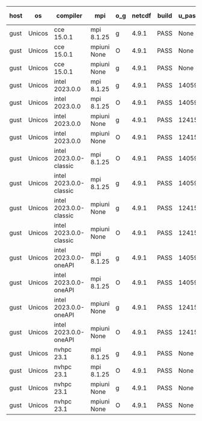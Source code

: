 

| host     | os       | compiler                              | mpi                      | o_g        | netcdf        | build       | u_pass          | u_fail          | s_pass            | s_fail            | e_pass             | e_fail             | nuopc_pass       | nuopc_fail       | artifacts link          |
|----------|----------|---------------------------------------|--------------------------|------------|---------------|-------------|-----------------|-----------------|-------------------|-------------------|--------------------|--------------------|------------------|------------------|-------------------------|
| gust | Unicos | cce 15.0.1 | mpi 8.1.25  | g | 4.9.1  | PASS | None | None | None | None | None | None | None | None | <a href="https://github.com/esmf-org/esmf-test-artifacts/tree/2508bc296656b3a6c62cef749b4b1ca68d00e1a4/fix_nvhpc_shared/cce/15.0.1/g/mpi/8.1.25" target="_blank">2508bc2</a> | 
| gust | Unicos | cce 15.0.1 | mpiuni None  | O | 4.9.1  | PASS | None | None | None | None | None | None | None | None | <a href="https://github.com/esmf-org/esmf-test-artifacts/tree/3595ab5b5631baeaa23cd9bffadc47f0f937b5cc/fix_nvhpc_shared/cce/15.0.1/O/mpiuni/None" target="_blank">3595ab5</a> | 
| gust | Unicos | cce 15.0.1 | mpiuni None  | g | 4.9.1  | PASS | None | None | None | None | None | None | None | None | <a href="https://github.com/esmf-org/esmf-test-artifacts/tree/8f63a97b022e17b0e5e9317b429d7543a038a7e9/fix_nvhpc_shared/cce/15.0.1/g/mpiuni/None" target="_blank">8f63a97</a> | 
| gust | Unicos | intel 2023.0.0 | mpi 8.1.25  | g | 4.9.1  | PASS | 14059 | 0 | 49 | 0 | 81 | 0 | 53 | 0 | <a href="https://github.com/esmf-org/esmf-test-artifacts/tree/71631b0d2073ab920d0bec11e389dd08e4f2c3fa/fix_nvhpc_shared/intel/2023.0.0/g/mpi/8.1.25" target="_blank">71631b0</a> | 
| gust | Unicos | intel 2023.0.0 | mpi 8.1.25  | O | 4.9.1  | PASS | 14059 | 0 | 49 | 0 | 81 | 0 | 53 | 0 | <a href="https://github.com/esmf-org/esmf-test-artifacts/tree/d275a621e482301b847246f22664384aff90f014/fix_nvhpc_shared/intel/2023.0.0/O/mpi/8.1.25" target="_blank">d275a62</a> | 
| gust | Unicos | intel 2023.0.0 | mpiuni None  | g | 4.9.1  | PASS | 12415 | 0 | 8 | 0 | 44 | 0 | None | None | <a href="https://github.com/esmf-org/esmf-test-artifacts/tree/15da4a5c5fea8025fe99f99760bf15c1dd8f27b5/fix_nvhpc_shared/intel/2023.0.0/g/mpiuni/None" target="_blank">15da4a5</a> | 
| gust | Unicos | intel 2023.0.0 | mpiuni None  | O | 4.9.1  | PASS | 12415 | 0 | 8 | 0 | 44 | 0 | None | None | <a href="https://github.com/esmf-org/esmf-test-artifacts/tree/3a876bd1d79c92a736e27d31ec7b1d5ee8091cc4/fix_nvhpc_shared/intel/2023.0.0/O/mpiuni/None" target="_blank">3a876bd</a> | 
| gust | Unicos | intel 2023.0.0-classic | mpi 8.1.25  | O | 4.9.1  | PASS | 14059 | 0 | 49 | 0 | 81 | 0 | 53 | 0 | <a href="https://github.com/esmf-org/esmf-test-artifacts/tree/283eb1f99cc2e3faf91f226ce0f2327455a7b717/fix_nvhpc_shared/intel/2023.0.0-classic/O/mpi/8.1.25" target="_blank">283eb1f</a> | 
| gust | Unicos | intel 2023.0.0-classic | mpi 8.1.25  | g | 4.9.1  | PASS | 14059 | 0 | 49 | 0 | 81 | 0 | 53 | 0 | <a href="https://github.com/esmf-org/esmf-test-artifacts/tree/f8b80d6f2511425e9a993968d7aabac3becd1a7c/fix_nvhpc_shared/intel/2023.0.0-classic/g/mpi/8.1.25" target="_blank">f8b80d6</a> | 
| gust | Unicos | intel 2023.0.0-classic | mpiuni None  | g | 4.9.1  | PASS | 12415 | 0 | 8 | 0 | 44 | 0 | None | None | <a href="https://github.com/esmf-org/esmf-test-artifacts/tree/198d56b2008f70948760cd1871a97020802a510f/fix_nvhpc_shared/intel/2023.0.0-classic/g/mpiuni/None" target="_blank">198d56b</a> | 
| gust | Unicos | intel 2023.0.0-classic | mpiuni None  | O | 4.9.1  | PASS | 12415 | 0 | 8 | 0 | 44 | 0 | None | None | <a href="https://github.com/esmf-org/esmf-test-artifacts/tree/17c0198bf99abfc7affbed487d684529c25276bc/fix_nvhpc_shared/intel/2023.0.0-classic/O/mpiuni/None" target="_blank">17c0198</a> | 
| gust | Unicos | intel 2023.0.0-oneAPI | mpi 8.1.25  | g | 4.9.1  | PASS | 14059 | 0 | 49 | 0 | 81 | 0 | 52 | 1 | <a href="https://github.com/esmf-org/esmf-test-artifacts/tree/52012ade974f3472cbe7c43d7b4d020bc43a779d/fix_nvhpc_shared/intel/2023.0.0-oneAPI/g/mpi/8.1.25" target="_blank">52012ad</a> | 
| gust | Unicos | intel 2023.0.0-oneAPI | mpi 8.1.25  | O | 4.9.1  | PASS | 14059 | 0 | 48 | 1 | 81 | 0 | 43 | 10 | <a href="https://github.com/esmf-org/esmf-test-artifacts/tree/fbfc546b5ee5966b401e7ddd57fcb491fb5e71e1/fix_nvhpc_shared/intel/2023.0.0-oneAPI/O/mpi/8.1.25" target="_blank">fbfc546</a> | 
| gust | Unicos | intel 2023.0.0-oneAPI | mpiuni None  | g | 4.9.1  | PASS | 12415 | 0 | 8 | 0 | 44 | 0 | None | None | <a href="https://github.com/esmf-org/esmf-test-artifacts/tree/a896bbfd688b9b3f3be2e948c860ed71381d74a0/fix_nvhpc_shared/intel/2023.0.0-oneAPI/g/mpiuni/None" target="_blank">a896bbf</a> | 
| gust | Unicos | intel 2023.0.0-oneAPI | mpiuni None  | O | 4.9.1  | PASS | 12415 | 0 | 8 | 0 | 44 | 0 | None | None | <a href="https://github.com/esmf-org/esmf-test-artifacts/tree/54de644510066b19d5330ee8237068a329000390/fix_nvhpc_shared/intel/2023.0.0-oneAPI/O/mpiuni/None" target="_blank">54de644</a> | 
| gust | Unicos | nvhpc 23.1 | mpi 8.1.25  | g | 4.9.1  | PASS | None | None | None | None | None | None | None | None | <a href="https://github.com/esmf-org/esmf-test-artifacts/tree/5fbc4ecd84e92bde29e881fb4dce7deb7a0570c3/fix_nvhpc_shared/nvhpc/23.1/g/mpi/8.1.25" target="_blank">5fbc4ec</a> | 
| gust | Unicos | nvhpc 23.1 | mpi 8.1.25  | O | 4.9.1  | PASS | None | None | None | None | None | None | None | None | <a href="https://github.com/esmf-org/esmf-test-artifacts/tree/8ff97b21d90045793f10d5d9e3406930ba5d260d/fix_nvhpc_shared/nvhpc/23.1/O/mpi/8.1.25" target="_blank">8ff97b2</a> | 
| gust | Unicos | nvhpc 23.1 | mpiuni None  | g | 4.9.1  | PASS | None | None | None | None | None | None | None | None | <a href="https://github.com/esmf-org/esmf-test-artifacts/tree/128a920a596acab39c979a6a29dce13b855dd117/fix_nvhpc_shared/nvhpc/23.1/g/mpiuni/None" target="_blank">128a920</a> | 
| gust | Unicos | nvhpc 23.1 | mpiuni None  | O | 4.9.1  | PASS | None | None | None | None | None | None | None | None | <a href="https://github.com/esmf-org/esmf-test-artifacts/tree/f36c26927fbe25fc4f83e2892618e94427da7dd8/fix_nvhpc_shared/nvhpc/23.1/O/mpiuni/None" target="_blank">f36c269</a> | 
